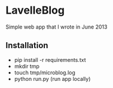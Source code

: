 # LavelleBlog #
Simple web app that I wrote in June 2013

## Installation ##
* pip install -r requirements.txt
* mkdir tmp
* touch tmp/microblog.log
* python run.py (run app locally)
